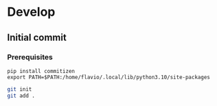 # Develop

## Initial commit

### Prerequisites

```shell
pip install commitizen
export PATH=$PATH:/home/flavio/.local/lib/python3.10/site-packages
```

```bash
git init
git add .

